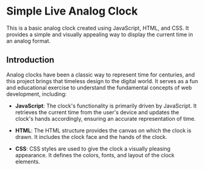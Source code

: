 # Simple Live Analog Clock

This is a basic analog clock created using JavaScript, HTML, and CSS. It provides a simple and visually appealing way to display the current time in an analog format.

## Introduction

Analog clocks have been a classic way to represent time for centuries, and this project brings that timeless design to the digital world. It serves as a fun and educational exercise to understand the fundamental concepts of web development, including:

- **JavaScript**: The clock's functionality is primarily driven by JavaScript. It retrieves the current time from the user's device and updates the clock's hands accordingly, ensuring an accurate representation of time.

- **HTML**: The HTML structure provides the canvas on which the clock is drawn. It includes the clock face and the hands of the clock.

- **CSS**: CSS styles are used to give the clock a visually pleasing appearance. It defines the colors, fonts, and layout of the clock elements.
